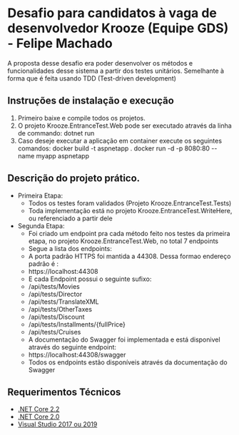# Desafio para candidatos à vaga de desenvolvedor Krooze (Equipe GDS) - Felipe Machado
A proposta desse desafio era poder desenvolver os métodos e funcionalidades desse sistema a partir dos testes unitários. 
Semelhante à forma que é feita usando TDD (Test-driven development)

## Instruções de instalação e execução
1. Primeiro baixe e compile todos os projetos.
2. O projeto Krooze.EntranceTest.Web pode ser executado através da linha de commando: dotnet run
3. Caso deseje executar a aplicação em container execute os seguintes comandos:
    docker build -t aspnetapp .
    docker run -d -p 8080:80 --name myapp aspnetapp

## Descrição do projeto prático.
- Primeira Etapa:
  - Todos os testes foram validados (Projeto Krooze.EntranceTest.Tests)
  - Toda implementação está no projeto Krooze.EntranceTest.WriteHere, ou referenciado a partir dele
- Segunda Etapa:
  - Foi criado um endpoint pra cada método feito nos testes da primeira etapa, no projeto Krooze.EntranceTest.Web, no total 7 endpoints
  - Segue a lista dos endpoints:
  - A porta padrão HTTPS foi mantida a 44308. Dessa formao endereço padrão é : 
  - https://localhost:44308
  - E cada Endpoint possui o seguinte sufixo:
  - /api/tests/Movies
  - /api/tests/Director
  - /api/tests/TranslateXML
  - /api/tests/OtherTaxes
  - /api/tests/Discount
  - /api/tests/Installments/{fullPrice}
  - /api/tests/Cruises
  - A documentação do Swagger foi implementada e está disponivel através do seguinte endpoint:
  - https://localhost:44308/swagger
  - Todos os endpoints estão disponíveis através da documentação do Swagger

## Requerimentos Técnicos
 - [.NET Core 2.2](https://dotnet.microsoft.com/download/visual-studio-sdks?utm_source=getdotnetsdk&utm_medium=referral)
 - [.NET Core 2.0](https://dotnet.microsoft.com/download/visual-studio-sdks?utm_source=getdotnetsdk&utm_medium=referral)
 - [Visual Studio 2017 ou 2019](https://visualstudio.microsoft.com/pt-br/downloads/)